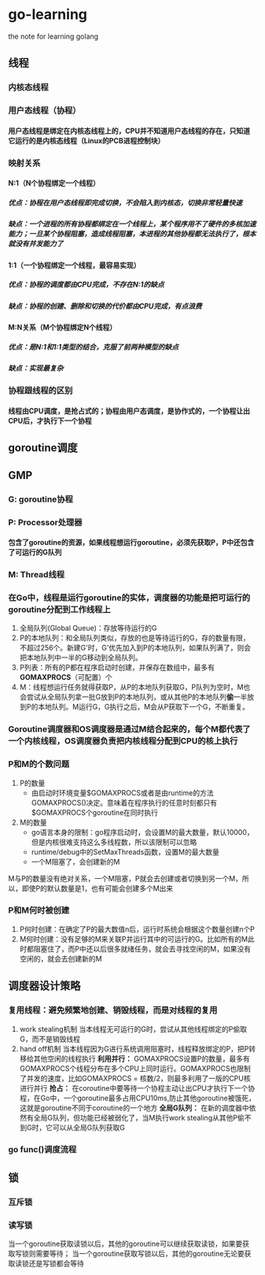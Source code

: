 # go-learning
the note for learning golang

## 线程
### 内核态线程
### 用户态线程（协程）
#### 用户态线程是绑定在内核态线程上的，CPU并不知道用户态线程的存在，只知道它运行的是内核态线程（Linux的PCB进程控制块）
### 映射关系
#### N:1（N个协程绑定一个线程）
##### 优点：协程在用户态线程即完成切换，不会陷入到内核态，切换非常轻量快速
##### 缺点：一个进程的所有协程都绑定在一个线程上，某个程序用不了硬件的多核加速能力；一旦某个协程阻塞，造成线程阻塞，本进程的其他协程都无法执行了，根本就没有并发能力了
#### 1:1（一个协程绑定一个线程，最容易实现）
##### 优点：协程的调度都由CPU完成，不存在N:1的缺点
##### 缺点：协程的创建、删除和切换的代价都由CPU完成，有点浪费
#### M:N关系（M个协程绑定N个线程）
##### 优点：是N:1和1:1类型的结合，克服了前两种模型的缺点
##### 缺点：实现最复杂
### 协程跟线程的区别
#### 线程由CPU调度，是抢占式的；协程由用户态调度，是协作式的，一个协程让出CPU后，才执行下一个协程

## goroutine调度
## GMP
### G: goroutine协程
### P: Processor处理器
#### 包含了goroutine的资源，如果线程想运行goroutine，必须先获取P，P中还包含了可运行的G队列
### M: Thread线程
### 在Go中，线程是运行goroutine的实体，调度器的功能是把可运行的goroutine分配到工作线程上
1. 全局队列(Global Queue)：存放等待运行的G
2. P的本地队列：和全局队列类似，存放的也是等待运行的G，存的数量有限，不超过256个。新建G'时，G'优先加入到P的本地队列，如果队列满了，则会把本地队列中一半的G移动到全局队列。
3. P列表：所有的P都在程序启动时创建，并保存在数组中，最多有**GOMAXPROCS**（可配置）个
4. M：线程想运行任务就得获取P，从P的本地队列获取G，P队列为空时，M也会尝试从全局队列拿一批G放到P的本地队列，或从其他P的本地队列**偷**一半放到P的本地队列。M运行G，G执行之后，M会从P获取下一个G，不断重复。
### Goroutine调度器和OS调度器是通过M结合起来的，每个M都代表了一个内核线程，OS调度器负责把内核线程分配到CPU的核上执行

### P和M的个数问题
1. P的数量
   * 由启动时环境变量\$GOMAXPROCS或者是由runtime的方法GOMAXPROCS()决定。意味着在程序执行的任意时刻都只有$GOMAXPROCS个goroutine在同时执行
2. M的数量
   * go语言本身的限制：go程序启动时，会设置M的最大数量，默认10000，但是内核很难支持这么多线程数，所以该限制可以忽略
   * runtime/debug中的SetMaxThreads函数，设置M的最大数量
   * 一个M阻塞了，会创建新的M

M与P的数量没有绝对关系，一个M阻塞，P就会去创建或者切换到另一个M，所以，即使P的默认数量是1，也有可能会创建多个M出来
### P和M何时被创建
1. P何时创建：在确定了P的最大数值n后，运行时系统会根据这个数量创建n个P
2. M何时创建：没有足够的M来关联P并运行其中的可运行的G。比如所有的M此时都阻塞住了，而P中还以后很多就绪任务，就会去寻找空闲的M，如果没有空闲的，就会去创建新的M

## 调度器设计策略
### 复用线程：避免频繁地创建、销毁线程，而是对线程的复用
1. work stealing机制
当本线程无可运行的G时，尝试从其他线程绑定的P偷取G，而不是销毁线程
2. hand off机制
当本线程因为G进行系统调用阻塞时，线程释放绑定的P，把P转移给其他空闲的线程执行
**利用并行：** GOMAXPROCS设置P的数量，最多有GOMAXPROCS个线程分布在多个CPU上同时运行。GOMAXPROCS也限制了并发的速度，比如GOMAXPROCS = 核数/2，则最多利用了一版的CPU核进行并行
**抢占：** 在coroutine中要等待一个协程主动让出CPU才执行下一个协程，在Go中，一个goroutine最多占用CPU10ms,防止其他goroutine被饿死，这就是goroutine不同于coroutine的一个地方
**全局G队列：** 在新的调度器中依然有全局G队列，但功能已经被弱化了，当M执行work stealing从其他P偷不到G时，它可以从全局G队列获取G

### go func()调度流程

## 锁
### 互斥锁
### 读写锁
当一个goroutine获取读锁以后，其他的goroutine可以继续获取读锁，如果要获取写锁则需要等待；
当一个goroutine获取写锁以后，其他的goroutine无论要获取读锁还是写锁都会等待